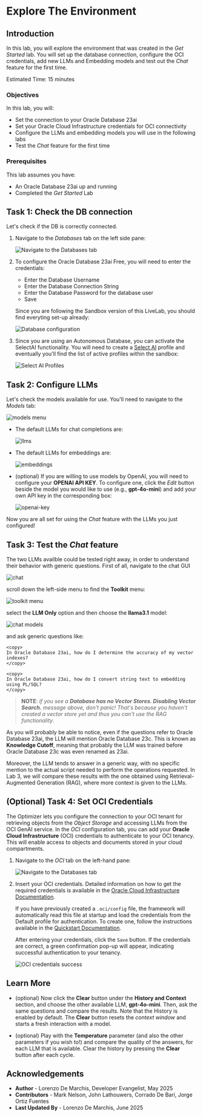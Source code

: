 # Explore The Environment

## Introduction

In this lab, you will explore the environment that was created in the *Get Started* lab. You will set up the database connection, configure the OCI credentials, add new LLMs and Embedding models and test out the *Chat* feature for the first time.

Estimated Time: 15 minutes

### Objectives

In this lab, you will:
* Set the connection to your Oracle Database 23ai
* Set your Oracle Cloud Infrastructure credentials for OCI connectivity
* Configure the LLMs and embedding models you will use in the following labs
* Test the *Chat* feature for the first time

### Prerequisites

This lab assumes you have:
* An Oracle Database 23ai up and running
* Completed the *Get Started* Lab

## Task 1: Check the DB connection

Let's check if the DB is correctly connected.

1. Navigate to the *Databases* tab on the left side pane:

	![Navigate to the Databases tab](images/database-navigation.jpg)

2. To configure the Oracle Database 23ai Free, you will need to enter the credentials:

   * Enter the Database Username
   * Enter the Database Connection String
   * Enter the Database Password for the database user
   * Save
   
   Since you are following the Sandbox version of this LiveLab, you should find everyting set-up already:

   ![Database configuration](images/database-config.png)

3. Since you are using an Autonomous Database, you can activate the SelectAI functionality. You will need to create a [Select AI](https://www.oracle.com/it/autonomous-database/select-ai/) profile and eventually you'll find the list of active profiles within the sandbox:

   ![Select AI Profiles](images/selectai-profiles.png)
   
## Task 2: Configure LLMs

Let's check the models available for use. You'll need to navigate to the *Models* tab:

![models menu](images/models.jpg)

   * The default LLMs for chat completions are:

     ![llms](images/llms.png)

  * The default LLMs for embeddings are:

     ![embeddings](images/emb.png)


  * (optional) If you are willing to use models by OpenAI, you will need to configure your **OPENAI API KEY**. To configure one, click the *Edit* button beside the model you would like to use (e.g., **gpt-4o-mini**) and add your own API key in the corresponding box:

      ![openai-key](images/openai-api.png)   

  Now you are all set for using the *Chat* feature with the LLMs you just configured!

## Task 3: Test the *Chat* feature

The two LLMs availble could be tested right away, in order to understand their behavior with generic questions. First of all, navigate to the chat GUI

![chat](images/chat.jpg)

scroll down the left-side menu to find the **Toolkit** menu:

![toolkit menu](images/toolkit-menu.png)

select the **LLM Only** option and then choose the **llama3.1** model: 

![chat models](images/chatmodel.png)

and ask generic questions like:

```text
<copy>
In Oracle Database 23ai, how do I determine the accuracy of my vector indexes?
</copy>
```

```text
<copy>
In Oracle Database 23ai, how do I convert string text to embedding using PL/SQL?
</copy>
```

> **NOTE**: *if you see a **Database has no Vector Stores. Disabling Vector Search.** message above, don't panic! That's because you haven't created a vector store yet and thus you can't use the RAG functionality*.

As you will probably be able to notice, even if the questions refer to Oracle Database 23ai, the LLM will mention Oracle Database 23c. This is known as **Knowledge Cutoff**, meaning that probably the LLM was trained before Oracle Database 23c was even renamed as 23ai. 

Moreover, the LLM tends to answer in a generic way, with no specific mention to the actual script needed to perform the operations requested. In Lab 3, we will compare these results with the one obtained using Retrieval-Augmented Generation (RAG), where more context is given to the LLMs.

## (Optional) Task 4: Set OCI Credentials

The Optimizer lets you configure the connection to your OCI tenant for retrieving objects from the *Object Storage* and accessing LLMs from the OCI GenAI service. In the *OCI* configuration tab, you can add your **Oracle Cloud Infrastructure** (OCI) credentials to authenticate to your OCI tenancy. This will enable access to objects and documents stored in your cloud compartments.

1. Navigate to the *OCI* tab on the left-hand pane:

   ![Navigate to the Databases tab](images/oci-navigation.jpg)

2. Insert your OCI credentials. Detailed information on how to get the required credentials is available in the [Oracle Cloud Infrastructure Documentation](https://docs.oracle.com/en-us/iaas/Content/API/Concepts/apisigningkey.htm#Required_Keys_and_OCIDs).

   If you have previously created a `.oci/config` file, the framework will automatically read this file at startup and load the credentials from the Default profile for authentication. To create one, follow the instructions available in the [Quickstart Documentation](https://docs.oracle.com/en-us/iaas/Content/API/SDKDocs/cliinstall.htm#Quickstart).

   After entering your credentials, click the `Save` button. If the credentials are correct, a green confirmation pop-up will appear, indicating successful authentication to your tenancy.

   ![OCI credentials success](images/oci-credentials-success.png)

## Learn More

* (optional) Now click the **Clear** button under the **History and Context** section, and choose the other available LLM, **gpt-4o-mini**. Then, ask the same questions and compare the results. Note that the History is enabled by default. The **Clear** button resets the *context window* and starts a fresh interaction with a model.

* (optional) Play with the **Temperature** parameter (and also the other parameters if you wish to!) and compare the quality of the answers, for each LLM that is available. Clear the history by pressing the **Clear** button after each cycle.

## Acknowledgements
* **Author** - Lorenzo De Marchis, Developer Evangelist, May 2025
* **Contributors** - Mark Nelson, John Lathouwers, Corrado De Bari, Jorge Ortiz Fuentes
* **Last Updated By** - Lorenzo De Marchis, June 2025
